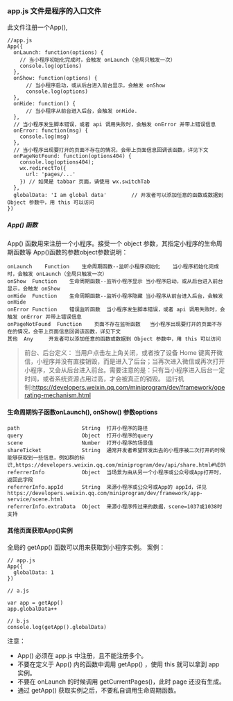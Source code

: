 

### app.js 文件是程序的入口文件
此文件注册一个App(),
```
//app.js
App({
  onLaunch: function(options) {
    // 当小程序初始化完成时，会触发 onLaunch（全局只触发一次）
	console.log(options)
  },
  onShow: function(options) {
      // 当小程序启动，或从后台进入前台显示，会触发 onShow
	  console.log(options)
  },
  onHide: function() {
      // 当小程序从前台进入后台，会触发 onHide.
  },
  // 当小程序发生脚本错误，或者 api 调用失败时，会触发 onError 并带上错误信息
  onError: function(msg) {
    console.log(msg)
  },
  // 当小程序出现要打开的页面不存在的情况，会带上页面信息回调该函数，详见下文
  onPageNotFound: function(options404) {
    console.log(options404);
	wx.redirectTo({
      url: 'pages/...'
    }) // 如果是 tabbar 页面，请使用 wx.switchTab
  },
  globalData: 'I am global data'		// 开发者可以添加任意的函数或数据到 Object 参数中，用 this 可以访问
})

```

##### App() 函数
App() 函数用来注册一个小程序。接受一个 object 参数，其指定小程序的生命周期函数等
App()函数的参数object参数说明：
```
onLaunch	Function	生命周期函数--监听小程序初始化	当小程序初始化完成时，会触发 onLaunch（全局只触发一次）
onShow	Function	生命周期函数--监听小程序显示	当小程序启动，或从后台进入前台显示，会触发 onShow
onHide	Function	生命周期函数--监听小程序隐藏	当小程序从前台进入后台，会触发 onHide
onError	Function	错误监听函数	当小程序发生脚本错误，或者 api 调用失败时，会触发 onError 并带上错误信息
onPageNotFound	Function	页面不存在监听函数	当小程序出现要打开的页面不存在的情况，会带上页面信息回调该函数，详见下文
其他	Any		开发者可以添加任意的函数或数据到 Object 参数中，用 this 可以访问
```

> 前台、后台定义： 当用户点击左上角关闭，或者按了设备 Home 键离开微信，小程序并没有直接销毁，而是进入了后台；当再次进入微信或再次打开小程序，又会从后台进入前台。需要注意的是：只有当小程序进入后台一定时间，或者系统资源占用过高，才会被真正的销毁。
运行机制:https://developers.weixin.qq.com/miniprogram/dev/framework/operating-mechanism.html

#### 生命周期钩子函数onLaunch(), onShow() 参数options

```
path					String	打开小程序的路径
query					Object	打开小程序的query
scene					Number	打开小程序的场景值
shareTicket				String	通常开发者希望转发出去的小程序被二次打开的时候能够获取到一些信息，例如群的标识,https://developers.weixin.qq.com/miniprogram/dev/api/share.html#%E8%8E%B7%E5%8F%96%E6%9B%B4%E5%A4%9A%E8%BD%AC%E5%8F%91%E4%BF%A1%E6%81%AF
referrerInfo			Object	当场景为由从另一个小程序或公众号或App打开时，返回此字段
referrerInfo.appId		String	来源小程序或公众号或App的 appId，详见 https://developers.weixin.qq.com/miniprogram/dev/framework/app-service/scene.html
referrerInfo.extraData	Object	来源小程序传过来的数据，scene=1037或1038时支持
```





#### 其他页面获取App()实例 

全局的 getApp() 函数可以用来获取到小程序实例。
案例：
```
// app.js
App({
  globalData: 1
})

// a.js

var app = getApp()
app.globalData++

// b.js
console.log(getApp().globalData)

```

注意：

- App() 必须在 app.js 中注册，且不能注册多个。
- 不要在定义于 App() 内的函数中调用 getApp() ，使用 this 就可以拿到 app 实例。
- 不要在 onLaunch 的时候调用 getCurrentPages()，此时 page 还没有生成。
- 通过 getApp() 获取实例之后，不要私自调用生命周期函数。










